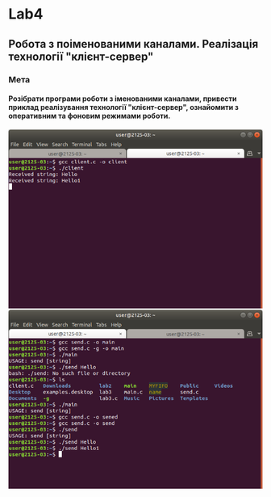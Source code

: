 # Lab4
## Робота з поіменованими каналами. Реалізація технології "клієнт-сервер"
### Мета
#### Розібрати програми роботи з іменованими каналами, привести приклад реалізування технології "клієнт-сервер", ознайомити з оперативним та фоновим режимами роботи.
![terminal1](41.png)
![terminal2](42.png)
